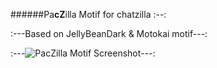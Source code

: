 ######Pa**cZ**illa Motif for chatzilla
:--:

:---Based on JellyBeanDark & Motokai motif---:

:---![PacZilla Motif Screenshot](https://malzo.com/i/2017/10/15/940.png)---:
